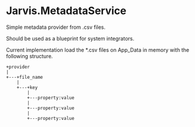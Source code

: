 Jarvis.MetadataService
======================
Simple metadata provider from .csv files.

Should be used as a blueprint for system integrators.

Current implementation load the *.csv files on App_Data in memory with the following structure.


    +provider
    |
    +---+file_name
        |     
        +---+key
            |
            +---property:value
            |
            +---property:value
            |
            +---property:value
